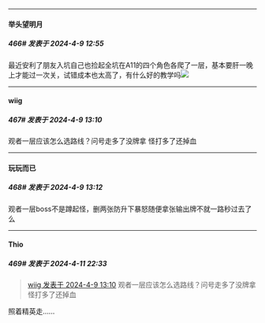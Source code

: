 ﻿
*****

####  举头望明月  
##### 466#       发表于 2024-4-9 12:55

最近安利了朋友入坑自己也捡起全坑在A11的四个角色各爬了一层，基本要肝一晚上才能过一次关，试错成本也太高了，有什么好的教学吗<img src="https://static.saraba1st.com/image/smiley/face2017/068.png" referrerpolicy="no-referrer">


*****

####  wiig  
##### 467#       发表于 2024-4-9 13:10

观者一层应该怎么选路线？问号走多了没牌拿 怪打多了还掉血

*****

####  玩玩而已  
##### 468#       发表于 2024-4-9 13:12

观者一层boss不是蹲起怪，删两张防升下暴怒随便拿张输出牌不就一路秒过去了么


*****

####  Thio  
##### 469#       发表于 2024-4-11 22:33

<blockquote><a href="httphttps://bbs.saraba1st.com/2b/forum.php?mod=redirect&amp;goto=findpost&amp;pid=64535132&amp;ptid=1567869" target="_blank">wiig 发表于 2024-4-9 13:10</a>
观者一层应该怎么选路线？问号走多了没牌拿 怪打多了还掉血</blockquote>
照着精英走……


